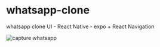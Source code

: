 # whatsapp-clone
whatsapp clone UI - React Native - expo + React Navigation

![capture whatsapp](https://user-images.githubusercontent.com/54781646/99450439-8d75a100-28ff-11eb-90f2-79890b4fbbc1.png)
